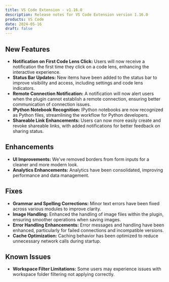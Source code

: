```yaml
---
title: VS Code Extension - v1.16.0
description: Release notes for VS Code Extension version 1.16.0
products: VS Code
date: 2024-05-16
draft: false
---
```


## **New Features**
- **Notification on First Code Lens Click:** Users will now receive a notification the first time they click on a code lens, enhancing the interactive experience.
- **Status Bar Updates:** New items have been added to the status bar to improve visibility and access, including settings and code lens indicators.
- **Remote Connection Notification:** A notification will now alert users when the plugin cannot establish a remote connection, ensuring better communication of connection issues.
- **IPython Notebook Recognition:** IPython notebooks are now recognized as Python files, streamlining the workflow for Python developers.
- **Shareable Link Enhancements:** Users can now more easily create and revoke shareable links, with added notifications for better feedback on sharing status.

## **Enhancements**
- **UI Improvements:** We've removed borders from form inputs for a cleaner and more modern look.
- **Analytics Enhancements:** Analytics have been consolidated, improving performance and data management.

## **Fixes**
- **Grammar and Spelling Corrections:** Minor text errors have been fixed across various modules to improve clarity.
- **Image Handling:** Enhanced the handling of image files within the plugin, ensuring smoother operations when saving images.
- **Error Handling Enhancements:** Error messages and handling have been enhanced, particularly for failed connections and incompatible versions.
- **Cache Optimization:** Caching behavior has been optimized to reduce unnecessary network calls during startup.

## **Known Issues**
- **Workspace Filter Limitations:** Some users may experience issues with workspace folder filtering not applying correctly.
